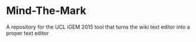 # Mind-The-Mark
A repository for the UCL iGEM 2015 tool that turns the wiki text editor into a proper text editor
